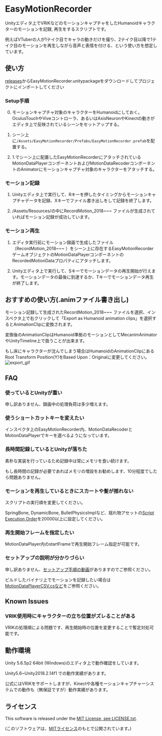 # EasyMotionRecorder
Unityエディタ上でVRIKなどのモーションキャプチャをしたHumanoidキャラクターのモーションを記録, 再生をするスクリプトです。

例えばVTuberの人が1テイク目でキャラの動きだけを撮り、2テイク目以降で1テイク目のモーションを再生しながら音声と表情を付ける、という使い方を想定しています。

## 使い方
[releases](https://github.com/duo-inc/EasyMotionRecorder/releases)からEasyMotionRecorder.unitypackageをダウンロードしてプロジェクトにインポートしてください

### Setup手順
0. モーションキャプチャ対象のキャラクターをHumanoidにしておく。OculusTouchやViveコントローラ、あるいはAxisNeuronやKinectの動きがエディタ上で反映されているシーンをセットアップする。

1. シーン上に`/Assets/EasyMotionRecorder/Prefabs/EasyMotionRecorder.prefab`を配置する。

2. 1.でシーン上に配置したEasyMotionRecorderにアタッチされているMotionDataPlayerコンポーネントおよびMotionDataRecoderコンポーネントのAnimatorにモーションキャプチャ対象のキャラクターをアタッチする。

### モーション記録
1. Unityエディタ上で実行して、Rキーを押したタイミングからモーションキャプチャデータを記録、Xキーでファイル書き出しをして記録を終了します。

2. /Assets/Resources/の中にRecordMotion_2018~~~ ファイルが生成されていればモーション記録が成功しています。

### モーション再生
1. エディタ実行前にモーション録画で生成したファイル（RecordMotion_2018~~~ ）をシーン上に存在するEasyMotionRecorderゲームオブジェクトのMotionDataPlayerコンポーネントのRecordedMotionDataプロパティにアタッチします。

2. Unityエディタ上で実行して、Sキーでモーションデータの再生開始が行えます。モーションデータの最後に到達するか、Tキーでモーションデータ再生が終了します。

## おすすめの使い方(.animファイル書き出し)
モーション記録して生成されたRecordMotion_2018~~~ ファイルを選択、インスペクタ上で右クリックして「Export as Humanoid animation clips」を選択するとAnimationClipに変換されます。

変換後のAnimationClipはHumanoid準拠のモーションとしてMecanimAnimatorやUnityTimeline上で扱うことが出来ます。

もし床にキャラクターが沈んでしまう場合はHumanoidのAnimationClipにあるRoot Transform Position(Y)をBased Upon：Originalに変更してください。  
![export_gif](https://github.com/duo-inc/EasyMotionRecorder/blob/readme_images/Images/emrec_export_humanoid.gif)

## FAQ

### 使っているとUnityが重い
申し訳ありません、録画中の処理負荷は多少増えます。

### 使うショートカットキーを変えたい
インスペクタ上のEasyMotionRecorder内、MotionDataRecoderとMotionDataPlayerでキーを選べるようになっています。

### 長時間記録しているとUnityが落ちた
素朴な実装を行っているため記録中は常にメモリを食い続けます。

もし長時間の記録が必要であればメモリの増設をお勧めします、10分程度でしたら問題ありません。

### モーションを再生しているときにスカートや髪が揺れない
スクリプトの実行順を変更してください。

SpringBone, DynamicBone, BulletPhysicsImplなど、揺れ物アセットの[Script Execution Order](https://docs.unity3d.com/jp/530/Manual/class-ScriptExecution.html)を20000以上に設定してください。

### 再生開始フレームを指定したい
MotionDataPlayer内のstartFrameで再生開始フレーム指定が可能です。

### セットアップの説明が分かりづらい
申し訳ありません、[セットアップ手順の動画](https://twitter.com/entum_info/status/986823609329926146)がありますのでご参照ください。

ビルドしたバイナリ上でモーションを記録したい場合は[MotionDataPlayerCSV.csなど](https://github.com/duo-inc/EasyMotionRecorder/tree/master/EasyMotionRecorder/Assets/EasyMotionRecorder/Scripts/ForRuntime)をご参照ください。

## Known Issues
### VRIK使用時にキャラクターの立ち位置がズレることがある
VRIKの処理順による問題です、再生開始時の位置を変更することで暫定対処可能です。

## 動作環境
Unity 5.6.5p2 64bit (Windows)のエディタ上で動作確認をしています。

Unity5.6~Unity2018.2.14f1 での動作実績があります。

公式にはVRIKをサポートしますが、Kinectや各種モーションキャプチャーシステムでの動作も（無保証ですが）動作実績があります。

## ライセンス
This software is released under the [MIT License, see LICENSE.txt](https://github.com/duo-inc/EasyMotionRecorder/blob/master/LICENSE.txt).

(このソフトウェアは、[MITライセンス](https://github.com/duo-inc/EasyMotionRecorder/blob/master/LICENSE.txt)のもとで公開されています。)
